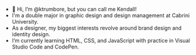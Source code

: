 - 👋 Hi, I’m @ktrumbore, but you can call me Kendall!
- I'm a double major in graphic design and design management at Cabrini University. 
- As a designer, my biggest interests revolve around brand design and identity design. 
- I’m currently learning HTML, CSS, and JavaScript with practice in Visual Studio Code and CodePen. 

<!---
ktrumbore/ktrumbore is a ✨ special ✨ repository because its `README.md` (this file) appears on your GitHub profile.
You can click the Preview link to take a look at your changes.
--->
